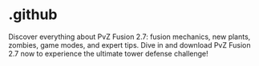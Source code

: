 # .github
Discover everything about PvZ Fusion 2.7: fusion mechanics, new plants, zombies, game modes, and expert tips. Dive in and download PvZ Fusion 2.7 now to experience the ultimate tower defense challenge!

